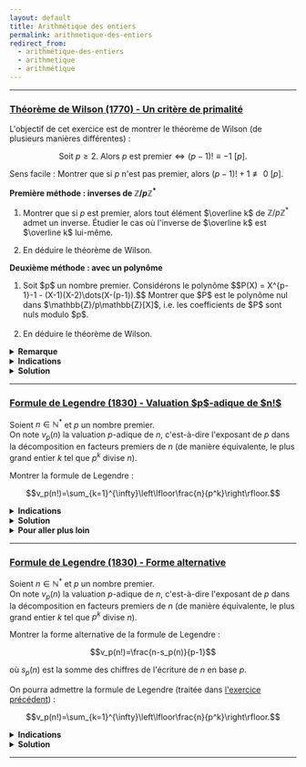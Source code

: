 ```yaml
---
layout: default
title: Arithmétique des entiers
permalink: arithmetique-des-entiers
redirect_from:
  - arithmétique-des-entiers
  - arithmetique
  - arithmétique
---
```


---

<h3 id="theoreme-de-wilson">
  <a href="#theoreme-de-wilson" class="header">
  Théorème de Wilson (1770) - Un critère de primalité</a>
</h3>

L'objectif de cet exercice est de montrer le théorème de Wilson (de plusieurs manières différentes) :

$$\text{Soit } p\geq 2. \text{ Alors } p \text{ est premier} \iff (p-1)!\equiv -1\ [p].$$

Sens facile : Montrer que si $p$ n'est pas premier, alors $(p-1)!+1\not\equiv 0\ [p]$.

**Première méthode : inverses de $\mathbb{Z}/p\mathbb{Z}^*$**

1. Montrer que si $p$ est premier, alors tout élément $\overline k$ de $\mathbb{Z}/p\mathbb{Z}^*$ admet un inverse. Étudier le cas où l'inverse de $\overline k$ est $\overline k$ lui-même.

2. En déduire le théorème de Wilson.

**Deuxième méthode : avec un polynôme**

<ol>
  <li>
    Soit $p$ un nombre premier. Considérons le polynôme
    $$P(X) = X^{p-1}-1 - (X-1)(X-2)\dots(X-(p-1)).$$
    Montrer que $P$ est le polynôme nul dans $\mathbb{Z}/p\mathbb{Z}[X]$, i.e. les coefficients de $P$ sont nuls modulo $p$.<br><br>
  </li>
  <li>
    En déduire le théorème de Wilson.
  </li>
</ol>

<details>
  <summary><b>Remarque</b></summary>
    Cette caractérisation des nombres premiers est très peu utilisée en pratique puisqu'il est laborieux de calculer $(p-1)!$ pour des grands nombres, ce critère de primalité est intéressant d'un point de vue théorique.
</details>

<details>
  <summary><b>Indications</b></summary>
    <details>
      <summary><u>Sens facile</u></summary>
        Si $p$ n'est pas premier, alors il existe $2\leq d\leq p-1$ tel que $d$ divise $p$.
    </details>
    <details>
      <summary><u>Première méthode : inverses de $\mathbb{Z}/p\mathbb{Z}^*$</u></summary>
        Regrouper les éléments de $\mathbb{Z}/p\mathbb{Z}^*$ par paires ($\overline k$ et son inverse $\overline k^{-1}$).
    </details>
    <details>
      <summary><u>Deuxième méthode : avec un polynôme</u></summary>
        Étudier le degré de $P$ et utiliser le petit théorème de Fermat.
    </details>
</details>

<details>
  <summary><b>Solution</b></summary>
    Sens facile :<br>
    Si $p$ n'est pas premier, alors il existe $2\leq d\leq p-1$ tel que $d$ divise $p$.<br>
    En particulier, $d$ divise $(p-1)!$ et donc $d$ ne divise pas $(p-1)!+1$.<br>
    Ainsi, $p$ ne divise pas $(p-1)!+1$, d'où $(p-1)!+1\not\equiv 0\ [p]$.<br><br>
    Remarque : on ne peut pas utiliser le fait que $p = ab$ avec $1<a,b<p$ et que $p=ab$ divise $(p-1)!$ car $a$ et $b$ ne sont pas forcément distincts (prendre $p=4$ par exemple).<br><br>
    <b>Première méthode : inverses de $\mathbb{Z}/p\mathbb{Z}^*$</b>
    <ol>
      <li>
        Si $p$ est premier, alors $\mathbb{Z}/p\mathbb{Z}$ est un corps, donc tout élément non nul de $\mathbb{Z}/p\mathbb{Z}$ admet un inverse.<br>
        Soit $\overline k\in\mathbb{Z}/p\mathbb{Z}^*$ qui est son propre inverse. On a alors :
        $$\overline k^{-1} = \overline k \Longleftrightarrow \overline k^2 = \overline 1 \Longleftrightarrow (\overline k-\overline 1)(\overline k+\overline 1) = \overline 0 \Longleftrightarrow \overline k = \pm\overline 1.$$
      </li>
      <li>
        Dans $\mathbb{Z}/p\mathbb{Z}^*$, on a :
        $$\overline{(p-1)!} = \overline 1\times \overline 2\times \dots \times \overline{p-1} = \overline 1 \times \overline{p-1} = \overline{-1}$$
        car on peut regrouper chaque élément $\overline k$ dans le produit $\overline 2\times \dots \times\overline{p-2}$ avec son inverse $\overline k^{-1} \neq \overline k$, et le produit de chaque paire vaut $\overline 1$.
        Donc $(p-1)!\equiv -1\ [p]$ si $p$ est premier.
      </li>
    </ol>
    <b>Deuxième méthode : avec un polynôme</b>
    <ol>
      <li>
        $P$ est de degré strictement inférieur à $p-1$ et on vérifie que $P(k)\equiv 0\ [p]$ pour $k\in\{1,\dots,p-1\}$.<br>
        En effet, d'après le petit théorème de Fermat, on a $k^{p-1}\equiv 1\ [p]$ pour tout $k\in\mathbb{Z}$ tel que $p\nmid k$.<br>
        Ainsi, $P(k)\equiv 0\ [p]$ pour $k\in\{1,\dots,p-1\}$.<br>
        Dans $\mathbb{Z}/p\mathbb{Z}[X]$, $P$ possède donc $p-1$ racines distinctes. Puisque $P$ est de degré strictement inférieur à $p-1$ et que $\mathbb{Z}/p\mathbb{Z}$ est un corps, $P$ est le polynôme nul dans $\mathbb{Z}/p\mathbb{Z}[X]$.
      </li>
      <li>
        $P$ étant le polynôme nul dans $\mathbb{Z}/p\mathbb{Z}[X]$, on a $P(k)\equiv 0\ [p]$ pour tout $k\in\mathbb{Z}$.<br>
        En évaluant en $X=0$, on obtient $P(0) = -1 - (-1)^{p-1}(p-1)! \equiv 0\ [p]$, d'où le théorème de Wilson en remarquant que $(-1)^{p-1} \equiv 1\ [p]$ (dans tous les cas, que $p=2$ ou $p$ impair).
      </li>
    </ol>
</details>

---

<h3 id="formule-de-legendre">
  <a href="#formule-de-legendre" class="header">
  Formule de Legendre (1830) - Valuation $p$-adique de $n!$</a>
</h3>

Soient $n\in\mathbb{N}^*$ et $p$ un nombre premier.<br>
On note $v_p(n)$ la valuation $p$-adique de $n$, c'est-à-dire l'exposant de $p$ dans la décomposition en facteurs premiers de $n$ (de manière équivalente, le plus grand entier $k$ tel que $p^k$ divise $n$).<br>

Montrer la formule de Legendre :

$$v_p(n!)=\sum_{k=1}^{\infty}\left\lfloor\frac{n}{p^k}\right\rfloor.$$

<details>
  <summary><b>Indications</b></summary>
    Combien y a-t-il de multiples de $p^k$ parmi les entiers de $1$ à $n$ ?
</details>

<details>
  <summary><b>Solution</b></summary>
    Les trois solutions suivantes sont équivalentes et détaillent la même idée.
    <details>
      <summary><u>Solution rapide</u></summary>
        Le nombre d'entiers de $1$ à $n$ qui sont multiples de $p^k$ est $\displaystyle\left\lfloor\frac{n}{p^k}\right\rfloor$.<br>
        Ainsi, le nombre d'entiers de $1$ à $n$ dont la valuation $p$-adique est $k$ (i.e. multiples de $p^k$ mais pas de $p^{k+1}$) est :
        $$\displaystyle\left\lfloor\frac{n}{p^k}\right\rfloor-\left\lfloor\frac{n}{p^{k+1}}\right\rfloor.$$
        Puisque la valuation $p$-adique de $n!$ est la somme des valuations $p$-adiques des entiers de $1$ à $n$, en regroupant leur valuation $p$-adique, et en remarquant que $\left\lfloor\frac{n}{p^{k}}\right\rfloor = 0$ pour $k>\log_p(n)$, on obtient :
        $$v_p(n!) = \left(\left\lfloor\frac{n}{p}\right\rfloor-\left\lfloor\frac{n}{p^2}\right\rfloor\right) + 2\left(\left\lfloor\frac{n}{p^2}\right\rfloor-\left\lfloor\frac{n}{p^3}\right\rfloor\right) + 3\left(\left\lfloor\frac{n}{p^3}\right\rfloor-\left\lfloor\frac{n}{p^4}\right\rfloor\right) + \ldots = \sum_{k=1}^{\infty}\left\lfloor\frac{n}{p^k}\right\rfloor.$$
    </details>
    <details>
      <summary><u>Solution sans mot</u></summary>
        $$\begin{align*}
          v_p(n!) &= v_p\left(\prod_{j=1}^n j\right) = \sum_{j=1}^n v_p(j) \\
          &= \sum_{k=0}^{\infty}\sum_{\substack{j\in\{1,\ldots,n\}\\v_p(j)=k}}v_p(j) = \sum_{k=0}^{\infty}\sum_{\substack{j\in\{1,\ldots,n\}\\v_p(j)=k}}k \\
          &= \sum_{k=0}^{\infty}k\cdot\operatorname{Card}\left(\{j\in\{1,\ldots,n\}\mid v_p(j)=k\}\right) \\
          &= \sum_{k=0}^{\infty}k\left(\left\lfloor\frac{n}{p^k}\right\rfloor-\left\lfloor\frac{n}{p^{k+1}}\right\rfloor\right) \\
          &= \sum_{k=0}^{\infty}\left\lfloor\frac{n}{p^{k+1}}\right\rfloor + k\left\lfloor\frac{n}{p^k}\right\rfloor - (k+1)\left\lfloor\frac{n}{p^{k+1}}\right\rfloor \\
          &= \sum_{k=0}^{\infty}\left\lfloor\frac{n}{p^{k+1}}\right\rfloor = \sum_{k=1}^{\infty}\left\lfloor\frac{n}{p^k}\right\rfloor.
        \end{align*}$$
    </details>
    <details>
      <summary><u>Solution détaillée</u></summary>
        Il est facile de montrer que $v_p(ab)=v_p(a)+v_p(b)$ pour tous $a,b\in\mathbb{N}^*$.<br>
        On a alors
        $$v_p(n!) = v_p\left(\prod_{j=1}^n j\right) = \sum_{j=1}^n v_p(j).$$
        On peut faire une disjonction de cas sur la valuation $p$-adique de $j$ :
        $$\{1,\ldots,n\} = \bigsqcup_{k=0}^{\infty}\Big\{j\in\{1,\ldots,n\}\mid v_p(j)=k\Big\} = \bigsqcup_{k=0}^{\infty} A_k$$
        où $A_k = \{j\in\{1,\ldots,n\}\mid v_p(j)=k\}$ est l'ensemble des entiers de $1$ à $n$ dont la valuation $p$-adique est $k$ (on peut aller jusqu'à $+\infty$ en remarquant que les ensembles $A_k$ sont vides pour $k>\log_p(n)$).
        Ainsi, on a
        $$v_p(n!) = \sum_{j=1}^n v_p(j) = \sum_{k=0}^{\infty}\sum_{j\in A_k}v_p(j) = \sum_{k=0}^{\infty}k\cdot\operatorname{Card}(A_k)$$
        Il reste à déterminer $\operatorname{Card}(A_k)$, i.e. le nombre d'entiers de $1$ à $n$ dont la valuation $p$-adique est exactement $k$.<br>
        Il suffit de remarquer qu'un entier $j$ a pour valuation $p$-adique $k$ si et seulement si $p^k$ divise $j$ mais $p^{k+1}$ ne divise pas $j$.<br>
        Or le nombre d'entiers de $1$ à $n$ qui sont divisibles par $p^k$ est $\displaystyle \left\lfloor\frac{n}{p^k}\right\rfloor$ (c'est le plus grand entier $m$ tel que $p^k\cdot m\leq n$).<br>
        Donc le nombre d'entiers de $1$ à $n$ dont la valuation $p$-adique est exactement $k$ est la différence entre le nombre d'entiers de $1$ à $n$ divisibles par $p^k$ et le nombre d'entiers de $1$ à $n$ divisibles par $p^{k+1}$, i.e.
        $$\displaystyle \operatorname{Card}(A_k) = \left\lfloor\frac{n}{p^k}\right\rfloor-\left\lfloor\frac{n}{p^{k+1}}\right\rfloor.$$
        Ainsi, on a, en faisant apparaître un télescopage, et en remarquant que $\displaystyle\left\lfloor\frac{n}{p^{k}}\right\rfloor = 0$ pour $k>\log_p(n)$ :
        $$\begin{align*}
        v_p(n!) &= \sum_{k=0}^{\infty}k\cdot\operatorname{Card}(A_k) \\
        &= \sum_{k=0}^{\infty}k\left(\left\lfloor\frac{n}{p^k}\right\rfloor-\left\lfloor\frac{n}{p^{k+1}}\right\rfloor\right) \\
        &= \sum_{k=0}^{\infty}\left\lfloor\frac{n}{p^{k+1}}\right\rfloor + k\left\lfloor\frac{n}{p^k}\right\rfloor - (k+1)\left\lfloor\frac{n}{p^{k+1}}\right\rfloor \\
        &= \sum_{k=0}^{\infty}\left\lfloor\frac{n}{p^{k+1}}\right\rfloor = \sum_{k=1}^{\infty}\left\lfloor\frac{n}{p^k}\right\rfloor.
        \end{align*}$$
        D'où la formule de Legendre.
    </details>
</details>

<details>
  <summary><b>Pour aller plus loin</b></summary>
    <ul>
      <li>
        <a href="#formule-de-legendre-2">Formule de Legendre (1830) - Forme alternative</a>
      </li>
    </ul>
</details>

---

<h3 id="formule-de-legendre-2">
  <a href="#formule-de-legendre-2" class="header">
  Formule de Legendre (1830) - Forme alternative</a>
</h3>

Soient $n\in\mathbb{N}^*$ et $p$ un nombre premier.<br>
On note $v_p(n)$ la valuation $p$-adique de $n$, c'est-à-dire l'exposant de $p$ dans la décomposition en facteurs premiers de $n$ (de manière équivalente, le plus grand entier $k$ tel que $p^k$ divise $n$).

Montrer la forme alternative de la formule de Legendre :

$$v_p(n!)=\frac{n-s_p(n)}{p-1}$$

où $s_p(n)$ est la somme des chiffres de l'écriture de $n$ en base $p$.

On pourra admettre la formule de Legendre (traitée dans [l'exercice précédent](#formule-de-legendre)) :

$$v_p(n!)=\sum_{k=1}^{\infty}\left\lfloor\frac{n}{p^k}\right\rfloor.$$

<details>
  <summary><b>Indications</b></summary>
    Écrire $n$ en base $p$ : $\displaystyle n = \overline{a_r\dots a_1a_0} = a_0 + \dots + a_rp^r = \sum_{j=0}^r a_jp^j$ avec $a_j\in\{0,\ldots,p-1\}$ et $a_r\neq 0$.<br>
    Étudier la valeur de $\displaystyle\left\lfloor\frac{n}{p^k}\right\rfloor$ pour $1\leq k\leq r$.
</details>

<details>
  <summary><b>Solution</b></summary>
    Écrivons $n$ en base $p$ : $\displaystyle n = \overline{a_r\dots a_1a_0} = a_0 + \dots + a_rp^r = \sum_{j=0}^r a_jp^j$ avec $a_j\in\{0,\ldots,p-1\}$ et $a_r\neq 0$.<br>
    On remarque que si $k>r$, alors $\displaystyle\left\lfloor\frac{n}{p^k}\right\rfloor = 0$ car $p^k>n$.<br>
    Et si $1\leq k\leq r$, puisque $\displaystyle 0\leq \frac{a_0+\dots+a_{k-1}p^{k-1}}{p^k}<1$ et que $\displaystyle\frac{a_k p^k + \dots + a_rp^r}{p^k}$ est entier, on a $$\left\lfloor\frac{n}{p^k}\right\rfloor = \left\lfloor\frac{a_0+\dots+a_{k-1}p^{k-1}}{p^k}+\frac{a_kp^k+\dots+a_rp^r}{p^k}\right\rfloor = a_k + \dots + a_r p^{r-k} = \sum_{j=k}^r a_jp^{j-k}.$$
    Autrement dit, si $n = \overline{a_r\dots a_1a_0}$, alors $\displaystyle\left\lfloor\frac{n}{p^k}\right\rfloor = \overline{a_r\dots a_k}$ pour tout $k\in\mathbb N$ (c'est exactement comme en base décimale où la partie entière de $n$ divisé par $10^k$ revient à enlever les $k$ derniers chiffres de $n$ en base 10).<br>
    Ainsi, on a :
    $$\begin{align*}
    v_p(n!) &= \sum_{k=1}^{\infty}\left\lfloor\frac{n}{p^k}\right\rfloor = \sum_{k=1}^{r}\left\lfloor\frac{n}{p^k}\right\rfloor \qquad \text{(formule de Legendre)}\\
    &= \sum_{k=1}^r\sum_{j=k}^r a_jp^{j-k} = \sum_{1\leq k\leq j\leq r} a_jp^{j-k} = \sum_{j=1}^r\sum_{k=1}^j a_jp^{j-k} \qquad \text{(permutation de sommes)}\\
    &= \sum_{j=1}^r a_j \sum_{k=1}^j p^{j-k} = \sum_{j=1}^r a_j \sum_{k=0}^{j-1} p^k \qquad \text{(changement d'indices)}\\
    &= \sum_{j=1}^r a_j \frac{p^j-1}{p-1} = \sum_{j=0}^r a_j \frac{p^j-1}{p-1} \qquad \text{(somme d'une suite géométrique, et $p\neq 1$)}\\
    &= \frac{1}{p-1}\left(\sum_{j=0}^r a_jp^j - a_j\right)\\
    &= \frac{n-s_p(n)}{p-1} \qquad \text{(car $n = \sum_{j=0}^r a_jp^j$ et $s_p(n) = \sum_{j=0}^r a_j$)}.
    \end{align*}$$
    D'où la formule alternative de Legendre.
</details>

---

